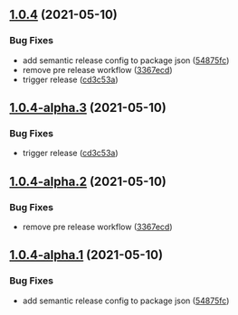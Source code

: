 ## [1.0.4](https://github.com/andrew-secret/gh-actions-example/compare/v1.0.3...v1.0.4) (2021-05-10)


### Bug Fixes

* add semantic release config to package json ([54875fc](https://github.com/andrew-secret/gh-actions-example/commit/54875fc2e7eeb7727c81f761b5fce85d512c82ca))
* remove pre release workflow ([3367ecd](https://github.com/andrew-secret/gh-actions-example/commit/3367ecde926be1eb05f7dd0da24636a7e3861204))
* trigger release ([cd3c53a](https://github.com/andrew-secret/gh-actions-example/commit/cd3c53a31d9fcf1371a0cec31b9ac30c5627cdcc))

## [1.0.4-alpha.3](https://github.com/andrew-secret/gh-actions-example/compare/v1.0.4-alpha.2...v1.0.4-alpha.3) (2021-05-10)


### Bug Fixes

* trigger release ([cd3c53a](https://github.com/andrew-secret/gh-actions-example/commit/cd3c53a31d9fcf1371a0cec31b9ac30c5627cdcc))

## [1.0.4-alpha.2](https://github.com/andrew-secret/gh-actions-example/compare/v1.0.4-alpha.1...v1.0.4-alpha.2) (2021-05-10)


### Bug Fixes

* remove pre release workflow ([3367ecd](https://github.com/andrew-secret/gh-actions-example/commit/3367ecde926be1eb05f7dd0da24636a7e3861204))

## [1.0.4-alpha.1](https://github.com/andrew-secret/gh-actions-example/compare/v1.0.3...v1.0.4-alpha.1) (2021-05-10)


### Bug Fixes

* add semantic release config to package json ([54875fc](https://github.com/andrew-secret/gh-actions-example/commit/54875fc2e7eeb7727c81f761b5fce85d512c82ca))
